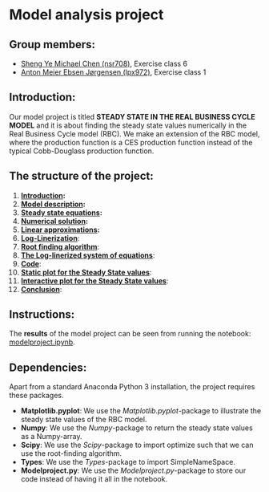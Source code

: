 # Model analysis project

**Group members:**
---

- [Sheng Ye Michael Chen (nsr708)](https://github.com/nsr708), Exercise class 6
- [Anton Meier Ebsen Jørgensen (lpx972)](https://github.com/AntonEbsen), Exercise class 1

**Introduction:**
---

Our model project is titled **STEADY STATE IN THE REAL BUSINESS CYCLE MODEL** and it is about finding the steady state values numerically in the Real Business Cycle model (RBC). We make an extension of the RBC model, where the production function is a CES production function instead of the typical Cobb-Douglass production function.

**The structure of the project:**
---
1. **[Introduction](modelproject.ipynb#introduction):**
2. **[Model description](modelproject.ipynb#modeldescription):**
3. **[Steady state equations](modelproject.ipynb#steadystateequation):**
4. **[Numerical solution](modelproject.ipynb#numericalsolution):**
5. **[Linear approximations](modelproject.ipynb#linearapproximations):**
6. **[Log-Linerization](modelproject.ipynb#loglinearization)**:
7. **[Root finding algorithm](modelproject.ipynb#rootfindingalgorithm)**:
8. **[The Log-linerized system of equations](modelproject.ipynb#loglinearsystem)**:
9. **[Code](modelproject.ipynb#code)**:
10. **[Static plot for the Steady State values](modelproject.ipynb#staticplot)**:
11. **[Interactive plot for the Steady State values](modelproject.ipynb#interactiveplot)**:
12. **[Conclusion](modelproject.ipynb#conclusion)**:

**Instructions:**
---

The **results** of the model project can be seen from running the notebook: [modelproject.ipynb](modelproject.ipynb).

**Dependencies:** 
---

Apart from a standard Anaconda Python 3 installation, the project requires these packages.
- **Matplotlib.pyplot**: We use the *Matplotlib.pyplot*-package to illustrate the steady state values of the RBC model. 
- **Numpy**: We use the *Numpy*-package to return the steady state values as a Numpy-array.
- **Scipy**: We use the *Scipy*-package to import optimize such that we can use the root-finding algorithm.
- **Types**: We use the *Types*-package to import SimpleNameSpace.
- **Modelproject.py**: We use the *Modelproject.py*-package to store our code instead of having it all in the notebook.
